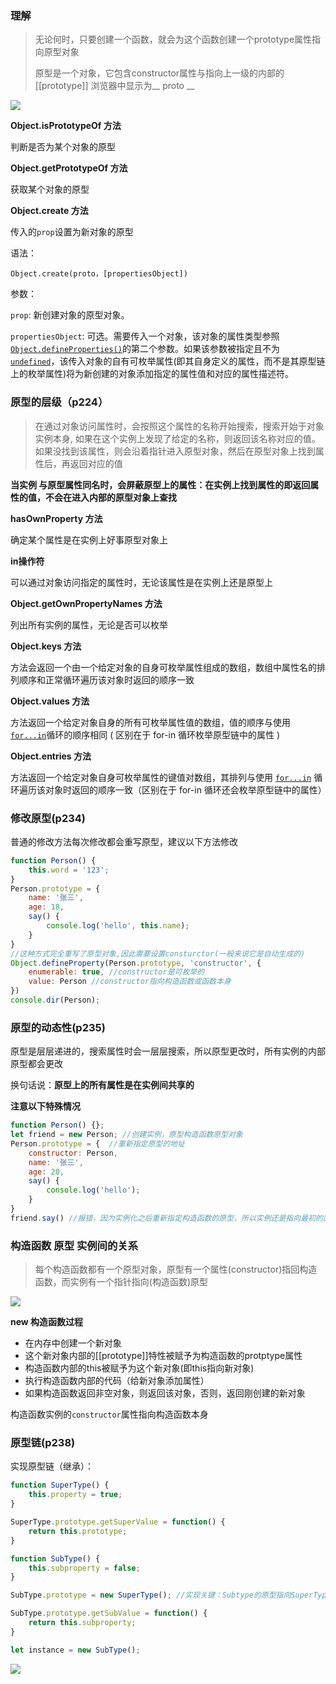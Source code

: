 ### 理解

> 无论何时，只要创建一个函数，就会为这个函数创建一个prototype属性指向原型对象
>
> 原型是一个对象，它包含constructor属性与指向上一级的内部的[[prototype]] 浏览器中显示为__ proto __

<img src="https://cdn.jsdelivr.net/gh/player-404/picture/function.png"/>

**Object.isPrototypeOf 方法**

判断是否为某个对象的原型

**Object.getPrototypeOf 方法**

获取某个对象的原型

**Object.create 方法**

传入的`prop`设置为新对象的原型

语法：

`Object.create(proto，[propertiesObject])`

参数：

`prop`: 新创建对象的原型对象。

`propertiesObject`:  可选。需要传入一个对象，该对象的属性类型参照[`Object.defineProperties()`](https://developer.mozilla.org/zh-CN/docs/Web/JavaScript/Reference/Global_Objects/Object/defineProperties)的第二个参数。如果该参数被指定且不为 [`undefined`](https://developer.mozilla.org/zh-CN/docs/Web/JavaScript/Reference/Global_Objects/undefined)，该传入对象的自有可枚举属性(即其自身定义的属性，而不是其原型链上的枚举属性)将为新创建的对象添加指定的属性值和对应的属性描述符。



### 原型的层级（p224）

> 在通过对象访问属性时，会按照这个属性的名称开始搜索，搜索开始于对象实例本身, 如果在这个实例上发现了给定的名称，则返回该名称对应的值。如果没找到该属性，则会沿着指针进入原型对象，然后在原型对象上找到属性后，再返回对应的值

**当实例 与原型属性同名时，会屏蔽原型上的属性：在实例上找到属性的即返回属性的值，不会在进入内部的原型对象上查找**

**hasOwnProperty 方法**

确定某个属性是在实例上好事原型对象上

**in操作符**

可以通过对象访问指定的属性时，无论该属性是在实例上还是原型上

**Object.getOwnPropertyNames 方法**

列出所有实例的属性，无论是否可以枚举

**Object.keys 方法**

方法会返回一个由一个给定对象的自身可枚举属性组成的数组，数组中属性名的排列顺序和正常循环遍历该对象时返回的顺序一致

**Object.values 方法**

方法返回一个给定对象自身的所有可枚举属性值的数组，值的顺序与使用[`for...in`](https://developer.mozilla.org/zh-CN/docs/Web/JavaScript/Reference/Statements/for...in)循环的顺序相同 ( 区别在于 for-in 循环枚举原型链中的属性 )

**Object.entries 方法**

方法返回一个给定对象自身可枚举属性的键值对数组，其排列与使用 [`for...in`](https://developer.mozilla.org/zh-CN/docs/Web/JavaScript/Reference/Statements/for...in) 循环遍历该对象时返回的顺序一致（区别在于 for-in 循环还会枚举原型链中的属性）



### 修改原型(p234)

普通的修改方法每次修改都会重写原型，建议以下方法修改

```javascript
function Person() {
    this.word = '123';
}
Person.prototype = {
    name: '张三',
    age: 18,
    say() {
        console.log('hello', this.name);
    }
}
//这种方式完全重写了原型对象,因此需要设置consturctor(一般来说它是自动生成的)
Object.defineProperty(Person.prototype, 'constructor', {
    enumerable: true, //constructor是可枚举的
    value: Person //constructor指向构造函数或函数本身
})
console.dir(Person);
```



### 原型的动态性(p235)

原型是层层递进的，搜索属性时会一层层搜索，所以原型更改时，所有实例的内部原型都会更改

换句话说：**原型上的所有属性是在实例间共享的**

**注意以下特殊情况**

```javascript
function Person() {};
let friend = new Person; //创建实例，原型构造函数原型对象
Person.prototype = {  //重新指定原型的地址
    constructor: Person,
    name: '张三',
    age: 20,
    say() {
        console.log('hello');
    }
}
friend.say() //报错，因为实例化之后重新指定构造函数的原型，所以实例还是指向最初的原型对象，所以没有say方法
```



### 构造函数 原型 实例间的关系

> 每个构造函数都有一个原型对象，原型有一个属性(constructor)指回构造函数，而实例有一个指针指向(构造函数)原型

<img src="https://cdn.jsdelivr.net/gh/player-404/picture/%E6%88%AA%E5%B1%8F2021-07-09%20%E4%B8%8A%E5%8D%8810.04.58.png" />

**new 构造函数过程**

* 在内存中创建一个新对象
* 这个新对象内部的[[prototype]]特性被赋予为构造函数的protptype属性
* 构造函数内部的this被赋予为这个新对象(即this指向新对象)
* 执行构造函数内部的代码（给新对象添加属性）
* 如果构造函数返回非空对象，则返回该对象，否则，返回刚创建的新对象

构造函数实例的`constructor`属性指向构造函数本身



### 原型链(p238)

实现原型链（继承）：

```javascript
function SuperType() {
    this.property = true;
}

SuperType.prototype.getSuperValue = function() {
    return this.prototype;
}

function SubType() {
    this.subproperty = false;
}

SubType.prototype = new SuperType(); //实现关键：Subtype的原型指向SuperType实例

SubType.prototype.getSubValue = function() {
    return this.subproperty;
}

let instance = new SubType();

```

<img src="https://cdn.jsdelivr.net/gh/player-404/picture/%E5%8E%9F%E5%9E%8B%E9%93%BE%E5%AE%9E%E7%8E%B0.png" />

